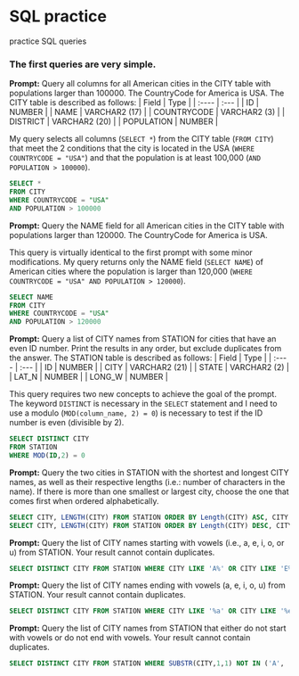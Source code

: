 # SQL practice
practice SQL queries

### The first queries are very simple.
**Prompt:** Query all columns for all American cities in the CITY table with populations larger than 100000. The CountryCode for America is USA. The CITY table is described as follows:
| Field | Type |
| :---- | :--- |
| ID | NUMBER |
| NAME | VARCHAR2 (17) |
| COUNTRYCODE | VARCHAR2 (3) |
| DISTRICT | VARCHAR2 (20) |
| POPULATION | NUMBER |

My query selects all columns (`SELECT *`) from the CITY table (`FROM CITY`) that meet the 2 conditions that the city is located in the USA (`WHERE COUNTRYCODE = "USA"`) and that the population is at least 100,000 (`AND POPULATION > 100000`).
```sql
SELECT *
FROM CITY
WHERE COUNTRYCODE = "USA"
AND POPULATION > 100000
```
**Prompt:** Query the NAME field for all American cities in the CITY table with populations larger than 120000. The CountryCode for America is USA.

This query is virtually identical to the first prompt with some minor modifications. My query returns only the NAME field (`SELECT NAME`) of American cities where the population is larger than 120,000 (`WHERE COUNTRYCODE = "USA" AND POPULATION > 120000`).
```sql
SELECT NAME
FROM CITY
WHERE COUNTRYCODE = "USA"
AND POPULATION > 120000
```

**Prompt:** Query a list of CITY names from STATION for cities that have an even ID number. Print the results in any order, but exclude duplicates from the answer.
The STATION table is described as follows:
| Field | Type |
| :---- | :--- |
| ID | NUMBER |
| CITY | VARCHAR2 (21) |
| STATE | VARCHAR2 (2) |
| LAT_N | NUMBER |
| LONG_W | NUMBER |

This query requires two new concepts to achieve the goal of the prompt. The keyword `DISTINCT` is necessary in the `SELECT` statement and I need to use a modulo (`MOD(column_name, 2) = 0`) is necessary to test if the ID number is even (divisible by 2).
```sql
SELECT DISTINCT CITY
FROM STATION
WHERE MOD(ID,2) = 0
```

**Prompt:** Query the two cities in STATION with the shortest and longest CITY names, as well as their respective lengths (i.e.: number of characters in the name). If there is more than one smallest or largest city, choose the one that comes first when ordered alphabetically. 
```sql
SELECT CITY, LENGTH(CITY) FROM STATION ORDER BY Length(CITY) ASC, CITY limit 1;
SELECT CITY, LENGTH(CITY) FROM STATION ORDER BY Length(CITY) DESC, CITY limit 1;
```

**Prompt:** Query the list of CITY names starting with vowels (i.e., a, e, i, o, or u) from STATION. Your result cannot contain duplicates.

```sql
SELECT DISTINCT CITY FROM STATION WHERE CITY LIKE 'A%' OR CITY LIKE 'E%' OR CITY LIKE 'I%' OR CITY LIKE 'O%' OR CITY LIKE 'U%';
```

**Prompt:** Query the list of CITY names ending with vowels (a, e, i, o, u) from STATION. Your result cannot contain duplicates.

```sql
SELECT DISTINCT CITY FROM STATION WHERE CITY LIKE '%a' OR CITY LIKE '%e' OR CITY LIKE '%i' OR CITY LIKE '%o' OR CITY LIKE '%u';
```

**Prompt:** Query the list of CITY names from STATION that either do not start with vowels or do not end with vowels. Your result cannot contain duplicates.

```sql
SELECT DISTINCT CITY FROM STATION WHERE SUBSTR(CITY,1,1) NOT IN ('A', 'E', 'I', 'O', 'U') OR SUBSTR(CITY,LENGTH(CITY),1) NOT IN ('a', 'e', 'i', 'o', 'u');
```
